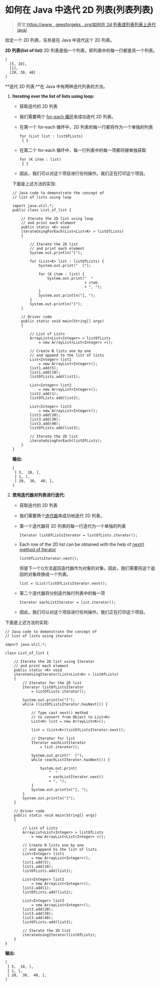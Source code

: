 # 如何在 Java 中迭代 2D 列表(列表列表)

> 原文:[https://www . geesforgeks . org/如何在 2d 列表或列表列表上迭代 java/](https://www.geeksforgeeks.org/how-to-iterate-over-a-2d-list-or-list-of-lists-in-java/)

给定一个 2D 列表，任务是在 Java 中迭代这个 2D 列表。

**2D 列表(list of list)**
2D 列表是指一个列表，即列表中的每一行都是另一个列表。

```
[
  [5, 10],
  [1], 
  [20, 30, 40]
] 

```

**迭代 2D 列表:**在 Java 中有两种迭代列表的方法。

1.  **Iterating over the list of lists using loop:**
    *   获取迭代的 2D 列表
    *   我们需要两个 [for-each 循环](https://www.geeksforgeeks.org/for-each-loop-in-java/)来成功迭代 2D 列表。
    *   在第一个 for-each 循环中，2D 列表的每一行都将作为一个单独的列表

        ```
        for (List list : listOfLists)
         { } 
        ```

    *   在第二个 for-each 循环中，每一行列表中的每一项都将被单独获取

        ```
        for (K item : list)
         { }

        ```

    *   因此，我们可以对这个项目进行任何操作。我们正在打印这个项目。

    下面是上述方法的实现:

    ```
    // Java code to demonstrate the concept of
    // list of lists using loop

    import java.util.*;
    public class List_of_list {

        // Iterate the 2D list using loop
        // and print each element
        public static <K> void
        iterateUsingForEach(List<List<K> > listOfLists)
        {

            // Iterate the 2D list
            // and print each element
            System.out.println("[");

            for (List<K> list : listOfLists) {
                System.out.print("  [");

                for (K item : list) {
                    System.out.print("  "
                                     + item
                                     + ", ");
                }
                System.out.println("], ");
            }
            System.out.println("]");
        }

        // Driver code
        public static void main(String[] args)
        {

            // List of Lists
            ArrayList<List<Integer> > listOfLists
                = new ArrayList<List<Integer> >();

            // Create N lists one by one
            // and append to the list of lists
            List<Integer> list1
                = new ArrayList<Integer>();
            list1.add(5);
            list1.add(10);
            listOfLists.add(list1);

            List<Integer> list2
                = new ArrayList<Integer>();
            list2.add(1);
            listOfLists.add(list2);

            List<Integer> list3
                = new ArrayList<Integer>();
            list3.add(20);
            list3.add(30);
            list3.add(40);
            listOfLists.add(list3);

            // Iterate the 2D list
            iterateUsingForEach(listOfLists);
        }
    }
    ```

    **输出:**

    ```
    [
     [ 5,  10, ], 
     [ 1, ], 
     [ 20,  30,  40, ], 
    ]

    ```

2.  **使用迭代器对列表进行迭代:**
    *   获取迭代的 2D 列表
    *   我们需要两个[迭代器](https://www.geeksforgeeks.org/iterators-in-java/)来成功地迭代 2D 列表。
    *   第一个迭代器将 2D 列表的每一行迭代为一个单独的列表

        ```
        Iterator listOfListsIterator = listOfLists.iterator();

        ```

    *   Each row of the 2D list can be obtained with the help of [next() method of Iterator](https://www.geeksforgeeks.org/how-to-use-iterator-in-java/)

        ```
        listOfListsIterator.next();

        ```

        但是下一个()方法返回迭代器作为对象的对象。因此，我们需要将这个返回的对象转换成一个列表。

        ```
        list = (List)listOfListsIterator.next(); 
        ```

    *   第二个迭代器将分别迭代每行列表中的每一项

        ```
        Iterator eachListIterator = list.iterator();

        ```

    *   因此，我们可以对这个项目进行任何操作。我们正在打印这个项目。

下面是上述方法的实现:

```
// Java code to demonstrate the concept of
// list of lists using iterator

import java.util.*;

class List_of_list {

    // Iterate the 2D list using Iterator
    // and print each element
    public static <K> void
    iterateUsingIterator(List<List<K> > listOfLists)
    {
        // Iterator for the 2D list
        Iterator listOfListsIterator
            = listOfLists.iterator();

        System.out.println("[");
        while (listOfListsIterator.hasNext()) {

            // Type cast next() method
            // to convert from Object to List<K>
            List<K> list = new ArrayList<K>();

            list = (List<K>)listOfListsIterator.next();

            // Iterator for list
            Iterator eachListIterator
                = list.iterator();

            System.out.print("  [");
            while (eachListIterator.hasNext()) {

                System.out.print(
                    "  "
                    + eachListIterator.next()
                    + ", ");
            }
            System.out.println("], ");
        }
        System.out.println("]");
    }

    // Driver code
    public static void main(String[] args)
    {

        // List of Lists
        ArrayList<List<Integer> > listOfLists
            = new ArrayList<List<Integer> >();

        // Create N lists one by one
        // and append to the list of lists
        List<Integer> list1
            = new ArrayList<Integer>();
        list1.add(5);
        list1.add(10);
        listOfLists.add(list1);

        List<Integer> list2
            = new ArrayList<Integer>();
        list2.add(1);
        listOfLists.add(list2);

        List<Integer> list3
            = new ArrayList<Integer>();
        list3.add(20);
        list3.add(30);
        list3.add(40);
        listOfLists.add(list3);

        // Iterate the 2D list
        iterateUsingIterator(listOfLists);
    }
}
```

**输出:**

```
[
 [ 5,  10, ], 
 [ 1, ], 
 [ 20,  30,  40, ], 
]

```